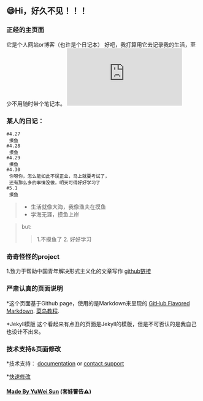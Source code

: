 ## 😄Hi，好久不见！！！

### 正经的主页面

它是个人网站or博客（也许是个日记本）
好吧，我打算用它去记录我的生活，至少不用随时带个笔记本。
![Image of temple](https://pics.images.ac.cn/image/5eaba65fcbe0a.html)

### 某人的日记：

``` 
#4.27
 摸鱼
#4.28
 摸鱼
#4.29
 摸鱼
#4.30
 你呀你，怎么能如此不误正业，马上就要考试了，
 还有那么多的事情没做，明天可得好好学习了
#5.1
 摸鱼

```

> - 生活就像大海，我像渔夫在摸鱼
> - 学海无涯，摸鱼上岸

> but:
>> 1.不摸鱼了
>> 2. 好好学习

### 奇奇怪怪的project
1.致力于帮助中国青年解决形式主义化的文章写作
[github链接](https://github.com/YuWei-CH/Formalist-articles-writer-java#形式主义文章生成器----java)

### 严肃认真的页面说明
*这个页面基于Github page，使用的是Markdown来呈现的
[GitHub Flavored Markdown](https://guides.github.com/features/mastering-markdown/).
[菜鸟教程](https://www.runoob.com/markdown/md-tutorial.html).

*Jekyll模版
这个看起来有点丑的页面是Jekyll的模版，但是不可否认的是我自己也设计不出来。

### 技术支持&页面修改

*技术支持： [documentation](https://help.github.com/categories/github-pages-basics/) or [contact support](https://github.com/contact) 

*[快速修改](https://github.com/hihitech/hihitch.github.io/edit/master/index.md)


#### [Made By YuWei Sun](www.yuweisun.top) (套娃警告⚠️)
